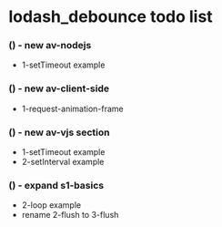 # lodash\_debounce todo list

### () - new av-nodejs
* 1-setTimeout example

### () - new av-client-side
* 1-request-animation-frame

### () - new av-vjs section
* 1-setTimeout example
* 2-setInterval example

### () - expand s1-basics
* 2-loop example
* rename 2-flush to 3-flush
